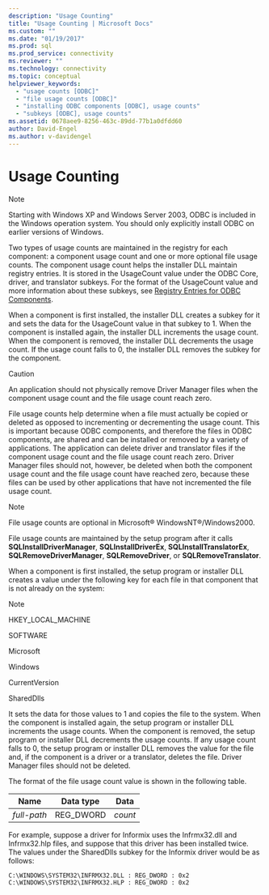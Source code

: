 ```yaml
---
description: "Usage Counting"
title: "Usage Counting | Microsoft Docs"
ms.custom: ""
ms.date: "01/19/2017"
ms.prod: sql
ms.prod_service: connectivity
ms.reviewer: ""
ms.technology: connectivity
ms.topic: conceptual
helpviewer_keywords: 
  - "usage counts [ODBC]"
  - "file usage counts [ODBC]"
  - "installing ODBC components [ODBC], usage counts"
  - "subkeys [ODBC], usage counts"
ms.assetid: 0678aee9-8256-463c-89dd-77b1a0dfdd60
author: David-Engel
ms.author: v-davidengel
---
```

# Usage Counting
> [!NOTE]  
>  Starting with Windows XP and Windows Server 2003, ODBC is included in the Windows operation system. You should only explicitly install ODBC on earlier versions of Windows.  
  
 Two types of usage counts are maintained in the registry for each component: a component usage count and one or more optional file usage counts. The component usage count helps the installer DLL maintain registry entries. It is stored in the UsageCount value under the ODBC Core, driver, and translator subkeys. For the format of the UsageCount value and more information about these subkeys, see [Registry Entries for ODBC Components](../../../odbc/reference/install/registry-entries-for-odbc-components.md).  
  
 When a component is first installed, the installer DLL creates a subkey for it and sets the data for the UsageCount value in that subkey to 1. When the component is installed again, the installer DLL increments the usage count. When the component is removed, the installer DLL decrements the usage count. If the usage count falls to 0, the installer DLL removes the subkey for the component.  
  
> [!CAUTION]  
>  An application should not physically remove Driver Manager files when the component usage count and the file usage count reach zero.  
  
 File usage counts help determine when a file must actually be copied or deleted as opposed to incrementing or decrementing the usage count. This is important because ODBC components, and therefore the files in ODBC components, are shared and can be installed or removed by a variety of applications. The application can delete driver and translator files if the component usage count and the file usage count reach zero. Driver Manager files should not, however, be deleted when both the component usage count and the file usage count have reached zero, because these files can be used by other applications that have not incremented the file usage count.  
  
> [!NOTE]  
>  File usage counts are optional in Microsoft® WindowsNT®/Windows2000.  
  
 File usage counts are maintained by the setup program after it calls **SQLInstallDriverManager**, **SQLInstallDriverEx**, **SQLInstallTranslatorEx**, **SQLRemoveDriverManager**, **SQLRemoveDriver**, or **SQLRemoveTranslator**.  
  
 When a component is first installed, the setup program or installer DLL creates a value under the following key for each file in that component that is not already on the system:  
  
> [!NOTE]  
>  HKEY_LOCAL_MACHINE  
>   
>  SOFTWARE  
>   
>  Microsoft  
>   
>  Windows  
>   
>  CurrentVersion  
>   
>  SharedDlls  
  
 It sets the data for those values to 1 and copies the file to the system. When the component is installed again, the setup program or installer DLL increments the usage counts. When the component is removed, the setup program or installer DLL decrements the usage counts. If any usage count falls to 0, the setup program or installer DLL removes the value for the file and, if the component is a driver or a translator, deletes the file. Driver Manager files should not be deleted.  
  
 The format of the file usage count value is shown in the following table.  
  
|Name|Data type|Data|  
|----------|---------------|----------|  
|*full-path*|REG_DWORD|*count*|  
  
 For example, suppose a driver for Informix uses the Infrmx32.dll and Infrmx32.hlp files, and suppose that this driver has been installed twice. The values under the SharedDlls subkey for the Informix driver would be as follows:  
  
```  
C:\WINDOWS\SYSTEM32\INFRMX32.DLL : REG_DWORD : 0x2  
C:\WINDOWS\SYSTEM32\INFRMX32.HLP : REG_DWORD : 0x2  
```
